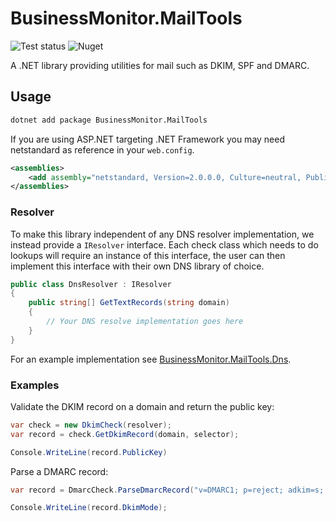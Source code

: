 # BusinessMonitor.MailTools

![Test status](https://github.com/markvantilburg/BusinessMonitor.MailTools/actions/workflows/test.yml/badge.svg)
![Nuget](https://img.shields.io/nuget/v/BusinessMonitor.MailTools)

A .NET library providing utilities for mail such as DKIM, SPF and DMARC.

## Usage

```bash
dotnet add package BusinessMonitor.MailTools
```

If you are using ASP.NET targeting .NET Framework you may need netstandard as reference in your `web.config`.

```xml
<assemblies>
    <add assembly="netstandard, Version=2.0.0.0, Culture=neutral, PublicKeyToken=cc7b13ffcd2ddd51" />
</assemblies>
```

### Resolver

To make this library independent of any DNS resolver implementation, we instead provide a `IResolver` interface.
Each check class which needs to do lookups will require an instance of this interface, the user can then implement this interface with their own DNS library of choice.

```cs
public class DnsResolver : IResolver
{
    public string[] GetTextRecords(string domain)
    {
        // Your DNS resolve implementation goes here
    }
}
```

For an example implementation see [BusinessMonitor.MailTools.Dns](BusinessMonitor.MailTools.Dns/).

### Examples

Validate the DKIM record on a domain and return the public key:

```cs
var check = new DkimCheck(resolver);
var record = check.GetDkimRecord(domain, selector);

Console.WriteLine(record.PublicKey)
```

Parse a DMARC record:

```cs
var record = DmarcCheck.ParseDmarcRecord("v=DMARC1; p=reject; adkim=s; aspf=s");

Console.WriteLine(record.DkimMode);
```
